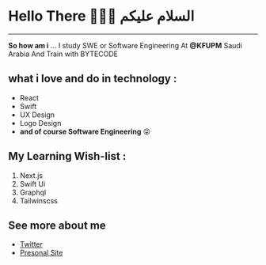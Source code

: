 # Hello There ✌🏻🎨 السلام عليكم    

---

**So how am i** ... I study SWE or Software Engineering At **@KFUPM** Saudi Arabia And Train with BYTECODE 

## what i love and do in technology :
- React 
- Swift 
- UX Design 
- Logo Design
- **and of course Software Engineering** 😝

## My Learning Wish-list :
1.  Next.js 
2.  Swift Ui 
3.  Graphql 
3.  Tailwinscss 

## See more about me
- [Twitter](https://twitter.com/Abdullah_Mzaien)
- [Presonal Site](https://Mzaien.Design)
